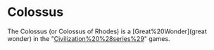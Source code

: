 # Colossus

The Colossus (or Colossus of Rhodes) is a [Great%20Wonder](great wonder) in the "[Civilization%20%28series%29](Civilization)" games.